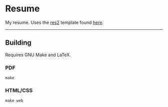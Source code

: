 # Resume
My resume.
Uses the [res2](https://www.rpi.edu/dept/arc/training/latex/resumes/res2.pdf) template 
found [here](https://www.rpi.edu/dept/arc/training/latex/resumes/).

---

## Building
Requires GNU Make and LaTeX.

### PDF

```
make
```

### HTML/CSS

```
make web
```